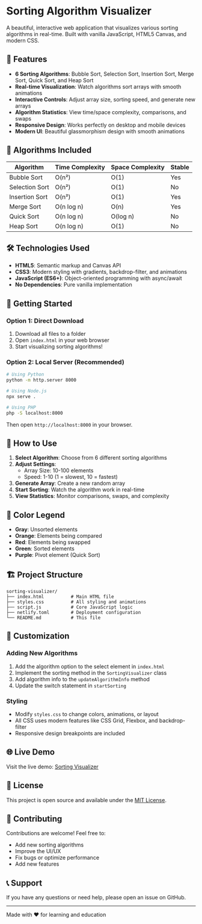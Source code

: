 # Sorting Algorithm Visualizer

A beautiful, interactive web application that visualizes various sorting algorithms in real-time. Built with vanilla JavaScript, HTML5 Canvas, and modern CSS.

## 🚀 Features

- **6 Sorting Algorithms**: Bubble Sort, Selection Sort, Insertion Sort, Merge Sort, Quick Sort, and Heap Sort
- **Real-time Visualization**: Watch algorithms sort arrays with smooth animations
- **Interactive Controls**: Adjust array size, sorting speed, and generate new arrays
- **Algorithm Statistics**: View time/space complexity, comparisons, and swaps
- **Responsive Design**: Works perfectly on desktop and mobile devices
- **Modern UI**: Beautiful glassmorphism design with smooth animations

## 🎯 Algorithms Included

| Algorithm | Time Complexity | Space Complexity | Stable |
|-----------|----------------|------------------|--------|
| Bubble Sort | O(n²) | O(1) | Yes |
| Selection Sort | O(n²) | O(1) | No |
| Insertion Sort | O(n²) | O(1) | Yes |
| Merge Sort | O(n log n) | O(n) | Yes |
| Quick Sort | O(n log n) | O(log n) | No |
| Heap Sort | O(n log n) | O(1) | No |

## 🛠️ Technologies Used

- **HTML5**: Semantic markup and Canvas API
- **CSS3**: Modern styling with gradients, backdrop-filter, and animations
- **JavaScript (ES6+)**: Object-oriented programming with async/await
- **No Dependencies**: Pure vanilla implementation

## 🚀 Getting Started

### Option 1: Direct Download
1. Download all files to a folder
2. Open `index.html` in your web browser
3. Start visualizing sorting algorithms!

### Option 2: Local Server (Recommended)
```bash
# Using Python
python -m http.server 8000

# Using Node.js
npx serve .

# Using PHP
php -S localhost:8000
```

Then open `http://localhost:8000` in your browser.

## 📱 How to Use

1. **Select Algorithm**: Choose from 6 different sorting algorithms
2. **Adjust Settings**: 
   - Array Size: 10-100 elements
   - Speed: 1-10 (1 = slowest, 10 = fastest)
3. **Generate Array**: Create a new random array
4. **Start Sorting**: Watch the algorithm work in real-time
5. **View Statistics**: Monitor comparisons, swaps, and complexity

## 🎨 Color Legend

- **Gray**: Unsorted elements
- **Orange**: Elements being compared
- **Red**: Elements being swapped
- **Green**: Sorted elements
- **Purple**: Pivot element (Quick Sort)

## 🏗️ Project Structure

```
sorting-visualizer/
├── index.html          # Main HTML file
├── styles.css          # All styling and animations
├── script.js           # Core JavaScript logic
├── netlify.toml        # Deployment configuration
└── README.md           # This file
```

## 🔧 Customization

### Adding New Algorithms
1. Add the algorithm option to the select element in `index.html`
2. Implement the sorting method in the `SortingVisualizer` class
3. Add algorithm info to the `updateAlgorithmInfo` method
4. Update the switch statement in `startSorting`

### Styling
- Modify `styles.css` to change colors, animations, or layout
- All CSS uses modern features like CSS Grid, Flexbox, and backdrop-filter
- Responsive design breakpoints are included

## 🌐 Live Demo

Visit the live demo: [Sorting Visualizer](https://zippy-granita-707e39.netlify.app)

## 📄 License

This project is open source and available under the [MIT License](LICENSE).

## 🤝 Contributing

Contributions are welcome! Feel free to:
- Add new sorting algorithms
- Improve the UI/UX
- Fix bugs or optimize performance
- Add new features

## 📞 Support

If you have any questions or need help, please open an issue on GitHub.

---

Made with ❤️ for learning and education
